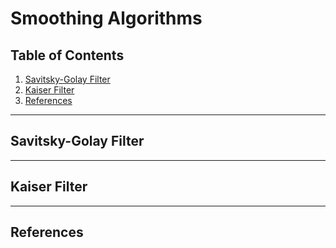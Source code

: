# Smoothing Algorithms

## Table of Contents

1.  [Savitsky-Golay Filter](#savitsky-golay-filter)
2.  [Kaiser Filter](#kaiser-filter)
3.  [References](#references)

---

## Savitsky-Golay Filter

---

## Kaiser Filter

---

## References
